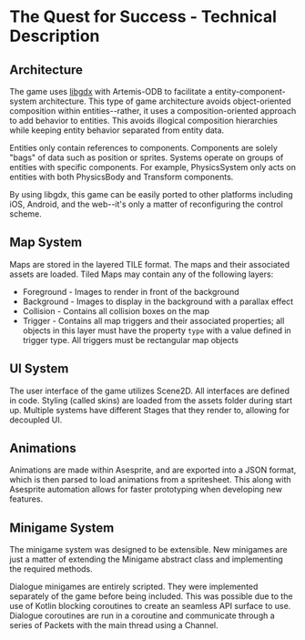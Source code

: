 # The Quest for Success - Technical Description

## Architecture
The game uses [libgdx](https://libgdx.badlogicgames.com/) with Artemis-ODB to facilitate a entity-component-system architecture.
This type of game architecture avoids object-oriented composition within entities--rather, it uses a composition-oriented
approach to add behavior to entities. This avoids illogical composition hierarchies while keeping entity behavior 
separated from entity data.

Entities only contain references to components. Components are solely "bags" of data such as position or sprites.
Systems operate on groups of entities with specific components. For example, PhysicsSystem only acts on 
entities with both PhysicsBody and Transform components. 

By using libgdx, this game can be easily ported to other platforms including iOS, Android, and the web--it's only a
matter of reconfiguring the control scheme.

## Map System

Maps are stored in the layered TILE format. The maps and their associated assets are loaded. Tiled Maps may contain any 
of the following layers:
 * Foreground - Images to render in front of the background
 * Background - Images to display in the background with a parallax effect
 * Collision - Contains all collision boxes on the map
 * Trigger - Contains all map triggers and their associated properties; all objects in this layer must have the property
   `type` with a value defined in trigger type. All triggers must be rectangular map objects

## UI System

The user interface of the game utilizes Scene2D. All interfaces are defined in code. Styling (called skins) are loaded 
from the assets folder during start up. Multiple systems have different Stages that they render to, allowing
for decoupled UI.

## Animations

Animations are made within Asesprite, and are exported into a JSON format, which is then parsed to load animations from
a spritesheet. This along with Asesprite automation allows for faster prototyping when developing new features.

## Minigame System

The minigame system was designed to be extensible. New minigames are just a matter of extending the Minigame abstract
class and implementing the required methods.
 
Dialogue minigames are entirely scripted. They were implemented separately of the game before being included. This
was possible due to the use of Kotlin blocking coroutines to create an seamless API surface to use. Dialogue coroutines
are run in a coroutine and communicate through a series of Packets with the main thread using a Channel.